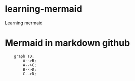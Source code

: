 # learning-mermaid
Learning mermaid

# Mermaid in markdown github
```mermaid
    graph TD;
        A-->B;
        A-->C;
        B-->D;
        C-->D;
```
